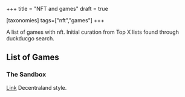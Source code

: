 +++
title = "NFT and games"
draft = true

[taxonomies]
tags=["nft","games"]
+++

A list of games with nft. Initial curation from Top X lists found through duckducgo search.

## List of Games

### The Sandbox
[Link](https://www.sandbox.game/en/) Decentraland style.

